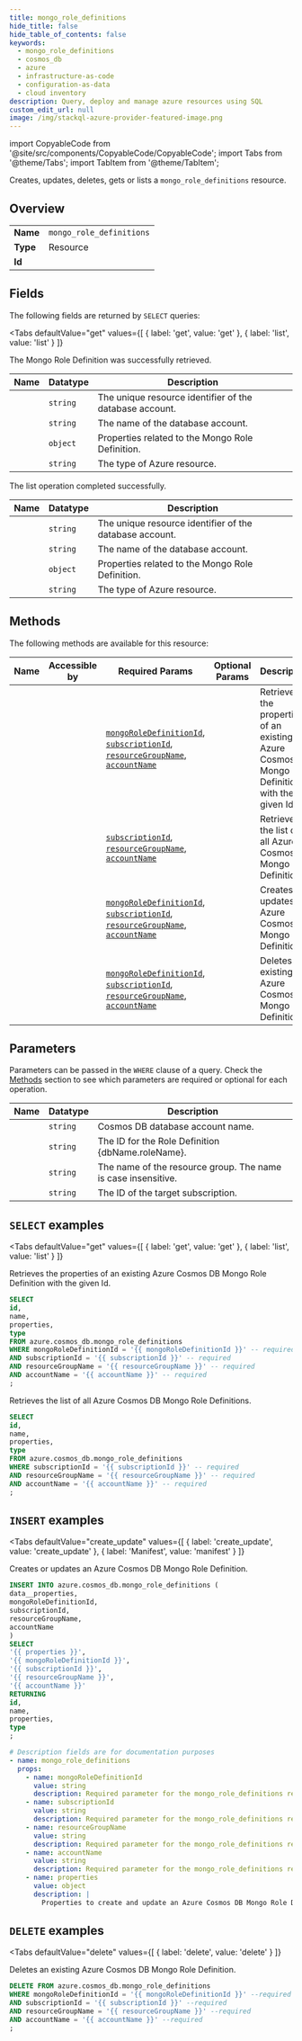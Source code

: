 ```yaml
--- 
title: mongo_role_definitions
hide_title: false
hide_table_of_contents: false
keywords:
  - mongo_role_definitions
  - cosmos_db
  - azure
  - infrastructure-as-code
  - configuration-as-data
  - cloud inventory
description: Query, deploy and manage azure resources using SQL
custom_edit_url: null
image: /img/stackql-azure-provider-featured-image.png
---
```


import CopyableCode from '@site/src/components/CopyableCode/CopyableCode';
import Tabs from '@theme/Tabs';
import TabItem from '@theme/TabItem';

Creates, updates, deletes, gets or lists a <code>mongo_role_definitions</code> resource.

## Overview
<table><tbody>
<tr><td><b>Name</b></td><td><code>mongo_role_definitions</code></td></tr>
<tr><td><b>Type</b></td><td>Resource</td></tr>
<tr><td><b>Id</b></td><td><CopyableCode code="azure.cosmos_db.mongo_role_definitions" /></td></tr>
</tbody></table>

## Fields

The following fields are returned by `SELECT` queries:

<Tabs
    defaultValue="get"
    values={[
        { label: 'get', value: 'get' },
        { label: 'list', value: 'list' }
    ]}
>
<TabItem value="get">

The Mongo Role Definition was successfully retrieved.

<table>
<thead>
    <tr>
    <th>Name</th>
    <th>Datatype</th>
    <th>Description</th>
    </tr>
</thead>
<tbody>
<tr>
    <td><CopyableCode code="id" /></td>
    <td><code>string</code></td>
    <td>The unique resource identifier of the database account.</td>
</tr>
<tr>
    <td><CopyableCode code="name" /></td>
    <td><code>string</code></td>
    <td>The name of the database account.</td>
</tr>
<tr>
    <td><CopyableCode code="properties" /></td>
    <td><code>object</code></td>
    <td>Properties related to the Mongo Role Definition.</td>
</tr>
<tr>
    <td><CopyableCode code="type" /></td>
    <td><code>string</code></td>
    <td>The type of Azure resource.</td>
</tr>
</tbody>
</table>
</TabItem>
<TabItem value="list">

The list operation completed successfully.

<table>
<thead>
    <tr>
    <th>Name</th>
    <th>Datatype</th>
    <th>Description</th>
    </tr>
</thead>
<tbody>
<tr>
    <td><CopyableCode code="id" /></td>
    <td><code>string</code></td>
    <td>The unique resource identifier of the database account.</td>
</tr>
<tr>
    <td><CopyableCode code="name" /></td>
    <td><code>string</code></td>
    <td>The name of the database account.</td>
</tr>
<tr>
    <td><CopyableCode code="properties" /></td>
    <td><code>object</code></td>
    <td>Properties related to the Mongo Role Definition.</td>
</tr>
<tr>
    <td><CopyableCode code="type" /></td>
    <td><code>string</code></td>
    <td>The type of Azure resource.</td>
</tr>
</tbody>
</table>
</TabItem>
</Tabs>

## Methods

The following methods are available for this resource:

<table>
<thead>
    <tr>
    <th>Name</th>
    <th>Accessible by</th>
    <th>Required Params</th>
    <th>Optional Params</th>
    <th>Description</th>
    </tr>
</thead>
<tbody>
<tr>
    <td><a href="#get"><CopyableCode code="get" /></a></td>
    <td><CopyableCode code="select" /></td>
    <td><a href="#parameter-mongoRoleDefinitionId"><code>mongoRoleDefinitionId</code></a>, <a href="#parameter-subscriptionId"><code>subscriptionId</code></a>, <a href="#parameter-resourceGroupName"><code>resourceGroupName</code></a>, <a href="#parameter-accountName"><code>accountName</code></a></td>
    <td></td>
    <td>Retrieves the properties of an existing Azure Cosmos DB Mongo Role Definition with the given Id.</td>
</tr>
<tr>
    <td><a href="#list"><CopyableCode code="list" /></a></td>
    <td><CopyableCode code="select" /></td>
    <td><a href="#parameter-subscriptionId"><code>subscriptionId</code></a>, <a href="#parameter-resourceGroupName"><code>resourceGroupName</code></a>, <a href="#parameter-accountName"><code>accountName</code></a></td>
    <td></td>
    <td>Retrieves the list of all Azure Cosmos DB Mongo Role Definitions.</td>
</tr>
<tr>
    <td><a href="#create_update"><CopyableCode code="create_update" /></a></td>
    <td><CopyableCode code="insert" /></td>
    <td><a href="#parameter-mongoRoleDefinitionId"><code>mongoRoleDefinitionId</code></a>, <a href="#parameter-subscriptionId"><code>subscriptionId</code></a>, <a href="#parameter-resourceGroupName"><code>resourceGroupName</code></a>, <a href="#parameter-accountName"><code>accountName</code></a></td>
    <td></td>
    <td>Creates or updates an Azure Cosmos DB Mongo Role Definition.</td>
</tr>
<tr>
    <td><a href="#delete"><CopyableCode code="delete" /></a></td>
    <td><CopyableCode code="delete" /></td>
    <td><a href="#parameter-mongoRoleDefinitionId"><code>mongoRoleDefinitionId</code></a>, <a href="#parameter-subscriptionId"><code>subscriptionId</code></a>, <a href="#parameter-resourceGroupName"><code>resourceGroupName</code></a>, <a href="#parameter-accountName"><code>accountName</code></a></td>
    <td></td>
    <td>Deletes an existing Azure Cosmos DB Mongo Role Definition.</td>
</tr>
</tbody>
</table>

## Parameters

Parameters can be passed in the `WHERE` clause of a query. Check the [Methods](#methods) section to see which parameters are required or optional for each operation.

<table>
<thead>
    <tr>
    <th>Name</th>
    <th>Datatype</th>
    <th>Description</th>
    </tr>
</thead>
<tbody>
<tr id="parameter-accountName">
    <td><CopyableCode code="accountName" /></td>
    <td><code>string</code></td>
    <td>Cosmos DB database account name.</td>
</tr>
<tr id="parameter-mongoRoleDefinitionId">
    <td><CopyableCode code="mongoRoleDefinitionId" /></td>
    <td><code>string</code></td>
    <td>The ID for the Role Definition &#123;dbName.roleName&#125;.</td>
</tr>
<tr id="parameter-resourceGroupName">
    <td><CopyableCode code="resourceGroupName" /></td>
    <td><code>string</code></td>
    <td>The name of the resource group. The name is case insensitive.</td>
</tr>
<tr id="parameter-subscriptionId">
    <td><CopyableCode code="subscriptionId" /></td>
    <td><code>string</code></td>
    <td>The ID of the target subscription.</td>
</tr>
</tbody>
</table>

## `SELECT` examples

<Tabs
    defaultValue="get"
    values={[
        { label: 'get', value: 'get' },
        { label: 'list', value: 'list' }
    ]}
>
<TabItem value="get">

Retrieves the properties of an existing Azure Cosmos DB Mongo Role Definition with the given Id.

```sql
SELECT
id,
name,
properties,
type
FROM azure.cosmos_db.mongo_role_definitions
WHERE mongoRoleDefinitionId = '{{ mongoRoleDefinitionId }}' -- required
AND subscriptionId = '{{ subscriptionId }}' -- required
AND resourceGroupName = '{{ resourceGroupName }}' -- required
AND accountName = '{{ accountName }}' -- required
;
```
</TabItem>
<TabItem value="list">

Retrieves the list of all Azure Cosmos DB Mongo Role Definitions.

```sql
SELECT
id,
name,
properties,
type
FROM azure.cosmos_db.mongo_role_definitions
WHERE subscriptionId = '{{ subscriptionId }}' -- required
AND resourceGroupName = '{{ resourceGroupName }}' -- required
AND accountName = '{{ accountName }}' -- required
;
```
</TabItem>
</Tabs>


## `INSERT` examples

<Tabs
    defaultValue="create_update"
    values={[
        { label: 'create_update', value: 'create_update' },
        { label: 'Manifest', value: 'manifest' }
    ]}
>
<TabItem value="create_update">

Creates or updates an Azure Cosmos DB Mongo Role Definition.

```sql
INSERT INTO azure.cosmos_db.mongo_role_definitions (
data__properties,
mongoRoleDefinitionId,
subscriptionId,
resourceGroupName,
accountName
)
SELECT 
'{{ properties }}',
'{{ mongoRoleDefinitionId }}',
'{{ subscriptionId }}',
'{{ resourceGroupName }}',
'{{ accountName }}'
RETURNING
id,
name,
properties,
type
;
```
</TabItem>
<TabItem value="manifest">

```yaml
# Description fields are for documentation purposes
- name: mongo_role_definitions
  props:
    - name: mongoRoleDefinitionId
      value: string
      description: Required parameter for the mongo_role_definitions resource.
    - name: subscriptionId
      value: string
      description: Required parameter for the mongo_role_definitions resource.
    - name: resourceGroupName
      value: string
      description: Required parameter for the mongo_role_definitions resource.
    - name: accountName
      value: string
      description: Required parameter for the mongo_role_definitions resource.
    - name: properties
      value: object
      description: |
        Properties to create and update an Azure Cosmos DB Mongo Role Definition.
```
</TabItem>
</Tabs>


## `DELETE` examples

<Tabs
    defaultValue="delete"
    values={[
        { label: 'delete', value: 'delete' }
    ]}
>
<TabItem value="delete">

Deletes an existing Azure Cosmos DB Mongo Role Definition.

```sql
DELETE FROM azure.cosmos_db.mongo_role_definitions
WHERE mongoRoleDefinitionId = '{{ mongoRoleDefinitionId }}' --required
AND subscriptionId = '{{ subscriptionId }}' --required
AND resourceGroupName = '{{ resourceGroupName }}' --required
AND accountName = '{{ accountName }}' --required
;
```
</TabItem>
</Tabs>
